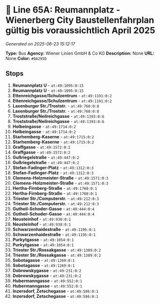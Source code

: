 # 🚌 Line 65A: Reumannplatz - Wienerberg City Baustellenfahrplan gültig bis voraussichtlich April 2025

*Generated on 2025-06-23 15:12:17*

**Type:** Bus
**Agency:** Wiener Linien GmbH & Co KG
**Description:** None
**URL:** None
**Color:** `#0A295D`

## Stops

1. **Reumannplatz U** - `at:49:1095:0:15`
2. **Reumannplatz U** - `at:49:1095:0:15`
3. **Ettenreichgasse/Schulzentrum** - `at:49:1191:0:2`
4. **Ettenreichgasse/Schulzentrum** - `at:49:1191:0:2`
5. **Laxenburger Str./Troststr.** - `at:49:760:0:8`
6. **Laxenburger Str./Troststr.** - `at:49:760:0:8`
7. **Troststraße/Neilreichgasse** - `at:49:1393:0:6`
8. **Troststraße/Neilreichgasse** - `at:49:1393:0:6`
9. **Holbeingasse** - `at:49:1714:0:2`
10. **Holbeingasse** - `at:49:1714:0:2`
11. **Starhemberg-Kaserne** - `at:49:1715:0:2`
12. **Starhemberg-Kaserne** - `at:49:1715:0:2`
13. **Graffgasse** - `at:49:1572:0:2`
14. **Graffgasse** - `at:49:1572:0:2`
15. **Gußriegelstraße** - `at:49:447:0:2`
16. **Gußriegelstraße** - `at:49:447:0:2`
17. **Stefan-Fadinger-Platz** - `at:49:1312:0:3`
18. **Stefan-Fadinger-Platz** - `at:49:1312:0:3`
19. **Clemens-Holzmeister-Straße** - `at:49:1571:0:3`
20. **Clemens-Holzmeister-Straße** - `at:49:1571:0:3`
21. **Hertha-Firnberg-Straße** - `at:49:1760:0:1`
22. **Hertha-Firnberg-Straße** - `at:49:1760:0:1`
23. **Triester Str./Computerstr.** - `at:49:212:0:3`
24. **Triester Str./Computerstr.** - `at:49:212:0:3`
25. **Gutheil-Schoder-Gasse** - `at:49:444:0:4`
26. **Gutheil-Schoder-Gasse** - `at:49:444:0:4`
27. **Neusteinhof** - `at:49:930:0:1`
28. **Neusteinhof** - `at:49:930:0:1`
29. **Schwarzenhaidestraße** - `at:49:1195:0:1`
30. **Schwarzenhaidestraße** - `at:49:1195:0:1`
31. **Purkytgasse** - `at:49:1054:0:1`
32. **Purkytgasse** - `at:49:1054:0:1`
33. **Triester Str./Rossakgasse** - `at:49:1389:0:2`
34. **Triester Str./Rossakgasse** - `at:49:1389:0:2`
35. **Sobotagasse** - `at:49:1269:0:1`
36. **Sobotagasse** - `at:49:1269:0:1`
37. **Dobrowskygasse** - `at:49:231:0:2`
38. **Dobrowskygasse** - `at:49:231:0:2`
39. **Hubermanngasse** - `at:49:552:0:1`
40. **Hubermanngasse** - `at:49:552:0:1`
41. **Inzersdorf, Zetschegasse** - `at:49:586:0:1`
42. **Inzersdorf, Zetschegasse** - `at:49:586:0:1`